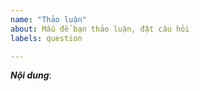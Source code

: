 ```yaml
---
name: "Thảo luận"
about: Mẫu để bạn thảo luận, đặt câu hỏi
labels: question

---
```


[//]: # (***Bạn có thể xóa hoặc bỏ qua các dòng có dấu "[//]:" Các dòng này là hướng dẫn bạn đăng bài lên. Vui lòng sử dụng mẫu này để tạo thảo luận. Xin cám ơn!)

***Nội dung***:

[//]: # (Hãy nhập nội dung mà bạn muốn thảo luận với mình, rất cám ơn mọi ý kiến đóng góp của bạn!)
